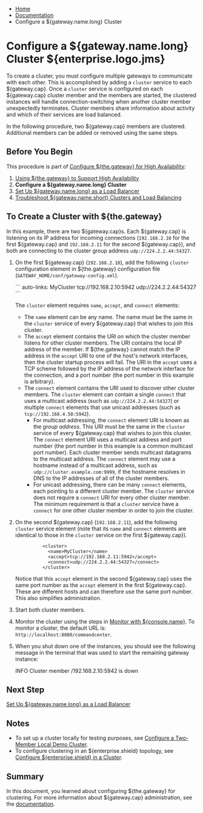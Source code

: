 -   [Home](../../index.md)
-   [Documentation](../index.md)
-   Configure a ${gateway.name.long} Cluster

<a name="ha_config"></a>Configure a ${gateway.name.long} Cluster ${enterprise.logo.jms}
=======================================================================================

To create a cluster, you must configure multiple gateways to communicate with each other. This is accomplished by adding a `cluster` service to each ${gateway.cap}. Once a `cluster` service is configured on each ${gateway.cap} cluster member and the members are started, the clustered instances will handle connection-switching when another cluster member unexpectedly terminates. Cluster members share information about activity and which of their services are load balanced.

In the following procedure, two ${gateway.cap} members are clustered. Additional members can be added or removed using the same steps.

Before You Begin
----------------

This procedure is part of [Configure ${the.gateway} for High Availability](o_ha.md):

1.  [Using ${the.gateway} to Support High Availability](u_ha.md)
2.  **Configure a ${gateway.name.long} Cluster**
3.  [Set Up ${gateway.name.long} as a Load Balancer](p_ha_loadbalance.md)
4.  [Troubleshoot ${gateway.name.short} Clusters and Load Balancing](../troubleshooting/ts_ha.md)

<span id="cluster_config"></span></a>To Create a Cluster with ${the.gateway}
----------------------------------------------------------------------------

In this example, there are two ${gateway.cap}s. Each ${gateway.cap} is listening on its IP address for incoming connections (`192.168.2.10` for the first ${gateway.cap} and `192.168.2.11` for the second ${gateway.cap}), and both are connecting to the cluster group address `udp://224.2.2.44:54327`.

1.  On the first ${gateway.cap} (`192.168.2.10`), add the following `cluster` configuration element in ${the.gateway} configuration file (`GATEWAY_HOME/conf/gateway-config.xml`).

    </p>
    ``` auto-links:
          <cluster>
            <name>MyCluster</name>
            <accept>tcp://192.168.2.10:5942</accept>
            <connect>udp://224.2.2.44:54327</connect>
          </cluster>
    ```

    The `cluster` element requires `name`, `accept`, and `connect` elements:

    -   The `name` element can be any name. The name must be the same in the `cluster` service of every ${gateway.cap} that wishes to join this cluster.
    -   The `accept` element contains the URI on which the cluster member listens for other cluster members. The URI contains the local IP address of the member. If ${the.gateway} cannot match the IP address in the `accept` URI to one of the host's network interfaces, then the cluster startup process will fail.
         The URI in the `accept` uses a TCP scheme followed by the IP address of the network interface for the connection, and a port number (the port number in this example is arbitrary).
    -   The `connect` element contains the URI used to discover other cluster members. The `cluster` element can contain a single `connect` that uses a multicast address (such as `udp://224.2.2.44:54327`) or multiple `connect` elements that use unicast addresses (such as `tcp://192.168.4.50:5942`).
        -   For multicast addressing, the `connect` element URI is known as the *group address*. This URI must be the same in the `cluster` service of every ${gateway.cap} that wishes to join this cluster. The `connect` element URI uses a multicast address and port number (the port number in this example is a common multicast port number). Each cluster member sends multicast datagrams to the multicast address. The `connect` element may use a hostname instead of a multicast address, such as `udp://cluster.example.com:9999`, if the hostname resolves in DNS to the IP addresses of all of the cluster members.
        -   For unicast addressing, there can be many `connect` elements, each pointing to a different cluster member. The `cluster` service does not require a `connect` URI for every other cluster member. The minimum requirement is that a `cluster` service have a `connect` for one other cluster member in order to join the cluster.

2.  On the second ${gateway.cap} (`192.168.2.11`), add the following `cluster` service element (note that its `name` and `connect` elements are identical to those in the `cluster` service on the first ${gateway.cap}).

    ``` auto-links:
              <cluster>
                <name>MyCluster</name>
                <accept>tcp://192.168.2.11:5942</accept>
                <connect>udp://224.2.2.44:54327</connect>
              </cluster>
    ```

    Notice that this `accept` element in the second ${gateway.cap} uses the same port number as the `accept` element in the first ${gateway.cap}. These are different hosts and can therefore use the same port number. This also simplifies administration.

3.  Start both cluster members.
4.  Monitor the cluster using the steps in [Monitor with ${console.name}](../management/p_monitor_cc.md). To monitor a cluster, the default URL is: `http://localhost:8080/commandcenter`.
5.  When you shut down one of the instances, you should see the following message in the terminal that was used to start the remaining gateway instance:

    INFO Cluster member /192.168.2.10:5942 is down

Next Step
---------

[Set Up ${gateway.name.long} as a Load Balancer](p_ha_loadbalance.md)

Notes
-----

-   To set up a cluster locally for testing purposes, see [Configure a Two-Member Local Demo Cluster](../high-availability/u_ha.md#demo).
-   To configure clustering in an ${enterprise.shield} topology, see [Configure ${enterprise.shield} in a Cluster](../reverse-connectivity/p_rc_cluster.md).

<a name="summary"></a>Summary
-----------------------------

In this document, you learned about configuring ${the.gateway} for clustering. For more information about ${gateway.cap} administration, see the [documentation](../index.md).


